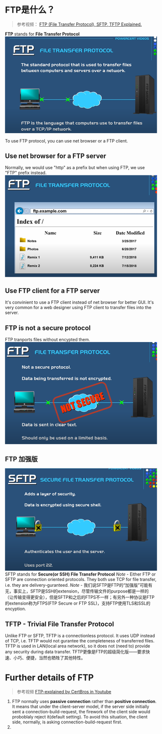 # FTP是什么？ 
> 参考视频： [FTP (File Transfer Protocol), SFTP, TFTP Explained.](https://youtu.be/tOj8MSEIbfA)

**FTP** stands for **File Transfer Protocol**
![](source/img/FTP_def.png)

To use FTP protocol, you can use net browser or a FTP client.

## Use net browser for a FTP server
Normally, we would use "http" as a prefix but when using FTP, we use "FTP" prefix instead.
![](source/img/Example_of_FTP_browser_folder.png)

## Use FTP client for a FTP server
It's convinient to use a FTP client instead of net browser for better GUI.
It's very common for a web designer using FTP client to transfer files into the server.

## FTP is not a secure protocol
FTP tranports files without encypted them.
![](source/img/FTP_NOT_SAFE.png)

## FTP 加强版 
![](source/img/SFTP_Introduction.png)
SFTP stands for **Secure(or SSH) File Transfer Protocol**
*Note* - Either FTP or SFTP are connection oriented protocols. They both use TCP for file transfer, i.e. they are delivery-guranteed.
*Note* - 我们说SFTP是FTP的“加强版”可能有无，事实上，SFTP是SSH的extension，尽管传输文件的purpose都是一样的（让传输变得更安全），但是SFTP和之后的FTPS不一样；有另外一种协议是FTP的extension称为FTPS(FTP Secure or FTP SSL)，支持FTP使用TLS和SSL的encyption.

## TFTP - Trivial File Transfer Protocol
Unlike FTP or SFTP, TFTP is a connectionless protocol. It uses UDP instead of TCP, i.e. TFTP would not gurantee the completeness of transferred files. 
TFTP is used in LAN(local area network), so it does not (need to) provide any security during data transfer.
TFTP更像是FTP的超级简化版——要求快速、小巧、便捷，当然也牺牲了其他特性。

# Further details of FTP 
>参考视频 [FTP-explained by CertBros in Youtube](https://youtu.be/L9aZpg0ip70)
1. FTP normally uses **passive connection** rather than **positive connection**. It means that under the client-server model, if the server side initially sent a connection-build-request, the firework of the client side would proboblaly reject it(default setting). To avoid this situation, the client side, normally, is asking connection-build-request first.
2.  